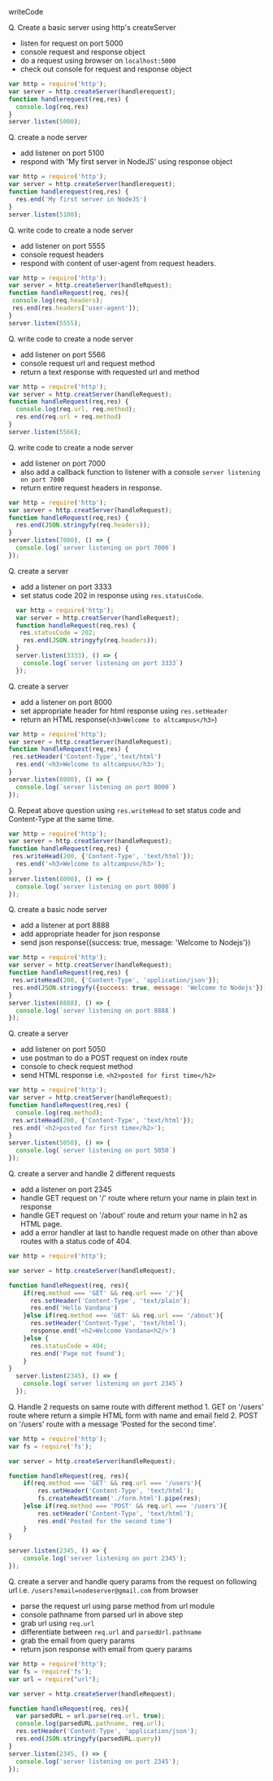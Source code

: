 writeCode

Q. Create a basic server using http's createServer
  - listen for request on port 5000
  - console request and response object
  - do a request using browser on `localhost:5000`
  - check out console for request and response object
  
```js
var http = require('http');
var server = http.createServer(handlerequest);
function handlerequest(req,res) {
  console.log(req,res)
}
server.listen(5000);
```

Q. create a node server 
  - add listener on port 5100
  - respond with 'My first server in NodeJS' using response object

```js
var http = require('http');
var server = http.createServer(handlerequest);
function handlerequest(req,res) {
  res.end('My first server in NodeJS')
}
server.listen(5100);
```


Q. write code to create a node server 
  - add listener on port 5555
  - console request headers
  - respond with content of user-agent from request headers.

 ```js
var http = require('http');
var server = http.createServer(handleRquest);
function handleRequest(req, res){
  console.log(req.headers);
  res.end(res.headers['user-agent']);
}
server.listen(5555);
```

Q. write code to create a node server 
  - add listener on port 5566
  - console request url and request method
  - return a text response with requested url and method
  ```js
  var http = require('http');
  var server = http.creatServer(handleRequest);
  function handleRequest(req,res) {
    console.log(req.url, req.method);
    res.end(req.url + req.method)
  }
  server.listen(5566);
  ```

Q. write code to create a node server 
  - add listener on port 7000
  - also add a callback function to listener with a console `server listening on port 7000`
  - return entire request headers in response.
  ```js
  var http = require('http');
  var server = http.creatServer(handleRequest);
  function handleRequest(req,res) {
    res.end(JSON.stringyfy(req.headers));
  }
  server.listen(7000), () => {
    console.log(`server listening on port 7000`)
  });
  ```


Q. create a server
  - add a listener on port 3333
  - set status code 202 in response using `res.statusCode`.

```js
  var http = require('http');
  var server = http.creatServer(handleRequest);
  function handleRequest(req,res) {
   res.statusCode = 202;
    res.end(JSON.stringyfy(req.headers));
  }
  server.listen(3333), () => {
    console.log(`server listening on port 3333`)
  });
  ```


Q. create a server 
  - add a listener on port 8000
  - set appropriate header for html response using `res.setHeader`
  - return an HTML response(`<h3>Welcome to altcampus</h3>`) 

  ```js
  var http = require('http');
  var server = http.creatServer(handleRequest);
  function handleRequest(req,res) {
   res.setHeader('Content-Type','text/html')
    res.end('<h3>Welcome to altcampus</h3>');
  }
  server.listen(8000), () => {
    console.log(`server listening on port 8000`)
  });
  ```



Q. Repeat above question using `res.writeHead` to set status code and Content-Type at the same time.


  ```js
  var http = require('http');
  var server = http.creatServer(handleRequest);
  function handleRequest(req,res) {
   res.writeHead(200, {'Content-Type', 'text/html'});
    res.end('<h3>Welcome to altcampus</h3>');
  }
  server.listen(8000), () => {
    console.log(`server listening on port 8000`)
  });
  ```

Q. create a basic node server
  - add a listener at port 8888
  - add appropriate header for json response
  - send json response({success: true, message: 'Welcome to Nodejs'})


  ```js
  var http = require('http');
  var server = http.creatServer(handleRequest);
  function handleRequest(req,res) {
   res.writeHead(200, {'Content-Type', 'application/json'});
   res.end(JSON.stringyfy({success: true, message: 'Welcome to Nodejs'}));
  }
  server.listen(8888), () => {
    console.log(`server listening on port 8888`)
  });
  ```
  

Q. create a server
  - add listener on port 5050
  - use postman to do a POST request on index route
  - console to check request method
  - send HTML response i.e. `<h2>posted for first time</h2>`


  ```js
  var http = require('http');
  var server = http.creatServer(handleRequest);
  function handleRequest(req,res) {
    console.log(req.method);
   res.writeHead(200, {'Content-Type', 'text/html'});
   res.end('<h2>posted for first time</h2>');
  }
  server.listen(5050), () => {
    console.log(`server listening on port 5050`)
  });
  ```

Q. create a server and handle 2 different requests
  - add a listener on port 2345
  - handle GET request on '/' route where return your name in plain text in response
  - handle GET request on '/about' route and return your name in h2 as HTML page.
  - add a error handler at last to handle request made on other than above routes with a status code of 404.


```js
var http = require('http');

var server = http.createServer(handleRequest);

function handleRequest(req, res){
    if(req.method === 'GET' && req.url === '/'){
      res.setHeader('Content-Type', 'text/plain');
      res.end('Hello Vandana')
    }else if(req.method === 'GET' && req.url === '/about'){
      res.setHeader('Content-Type', 'text/html');
      response.end('<h2>Welcome Vandana<h2/>')
    }else {
      res.statusCode = 404;
      res.end('Page not found');
    }
}
  server.listen(2345), () => {
    console.log(`server listening on port 2345`)
  });
  ```
    
Q. Handle 2 requests on same route with different method
    1. GET on '/users' route where return a simple HTML form with name and email field
    2. POST on '/users' route with a message 'Posted for the second time'.
```js
var http = require('http');
var fs = require('fs');

var server = http.createServer(handleRequest);

function handleRequest(req, res){
    if(req.method === 'GET' && req.url === '/users'){
        res.setHeader('Content-Type', 'text/html');
        fs.createReadStream('./form.html').pipe(res);
    }else if(req.method === 'POST' && req.url === '/users'){
        res.setHeader('Content-Type', 'text/html');
        res.end('Posted for the second time')
    }
}

server.listen(2345, () => {
    console.log('server listening on port 2345');
});
```

Q. create a server and handle query params from the request on following url i.e. `/users?email=nodeserver@gmail.com` from browser

  - parse the  request url using parse method from url module
  - console pathname from parsed url in above step
  - grab url using `req.url`
  - differentiate between `req.url` and `parsedUrl.pathname`
  - grab the email from query params
  - return json response with email from query params

```js
var http = require('http');
var fs = require('fs');
var url = require("url");

var server = http.createServer(handleRequest);

function handleRequest(req, res){
  var parsedURL = url.parse(req.url, true);
  console.log(parsedURL.pathname, req.url);
  res.setHeader('Content-Type', 'application/json');
  res.end(JSON.stringyfy(parsedURL.query))
}
server.listen(2345, () => {
  console.log('server listening on port 2345');
});
```